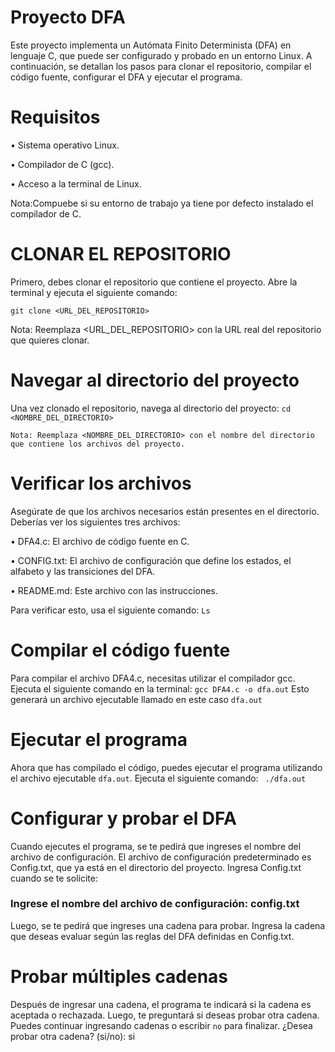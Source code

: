 # Proyecto DFA

Este proyecto implementa un Autómata Finito Determinista (DFA) en lenguaje C, que puede ser configurado y probado en un entorno Linux. A continuación, se detallan los pasos para clonar el repositorio, compilar el código fuente, configurar el DFA y ejecutar el programa.

# Requisitos
•	Sistema operativo Linux.

•	Compilador de C (gcc).

•	Acceso a la terminal de Linux.

Nota:Compuebe si su entorno de trabajo ya tiene por defecto instalado el compilador de C.

 # CLONAR EL REPOSITORIO
 
 Primero, debes clonar el repositorio que contiene el proyecto. Abre la terminal y ejecuta el siguiente comando: 
     
  `git clone <URL_DEL_REPOSITORIO>`
     
 Nota: Reemplaza <URL_DEL_REPOSITORIO> con la URL real del repositorio que quieres clonar.

 # Navegar al directorio del proyecto
 Una vez clonado el repositorio, navega al directorio del proyecto: 
`cd <NOMBRE_DEL_DIRECTORIO>`

    Nota: Reemplaza <NOMBRE_DEL_DIRECTORIO> con el nombre del directorio que contiene los archivos del proyecto.

   # Verificar los archivos
   Asegúrate de que los archivos necesarios están presentes en el directorio. Deberías ver los siguientes tres archivos:
   
   •  DFA4.c: El archivo de código fuente en C.
   
   •  CONFIG.txt: El archivo de configuración que define los estados, el alfabeto y las transiciones del DFA.
   
   •  README.md: Este archivo con las instrucciones.
   
   Para verificar esto, usa el siguiente comando:
   `Ls`

   # Compilar el código fuente
   Para compilar el archivo DFA4.c, necesitas utilizar el compilador gcc. Ejecuta el siguiente comando en la terminal:
   `gcc DFA4.c -o dfa.out`
   Esto generará un archivo ejecutable llamado en este caso `dfa.out`
   
   # Ejecutar el programa
   Ahora que has compilado el código, puedes ejecutar el programa utilizando el archivo ejecutable `dfa.out`. Ejecuta el         siguiente comando:
   ` ./dfa.out`
   
   # Configurar y probar el DFA
   Cuando ejecutes el programa, se te pedirá que ingreses el nombre del archivo de configuración. El archivo de configuración predeterminado es Config.txt, que ya está en el directorio del proyecto. Ingresa Config.txt cuando se te solicite:
   ### Ingrese el nombre del archivo de configuración: config.txt
Luego, se te pedirá que ingreses una cadena para probar. Ingresa la cadena que deseas evaluar según las reglas del DFA definidas en Config.txt.

# Probar múltiples cadenas
Después de ingresar una cadena, el programa te indicará si la cadena es aceptada o rechazada. Luego, te preguntará si    deseas probar otra cadena. Puedes continuar ingresando cadenas o escribir `no` para finalizar.
¿Desea probar otra cadena? (si/no): si
